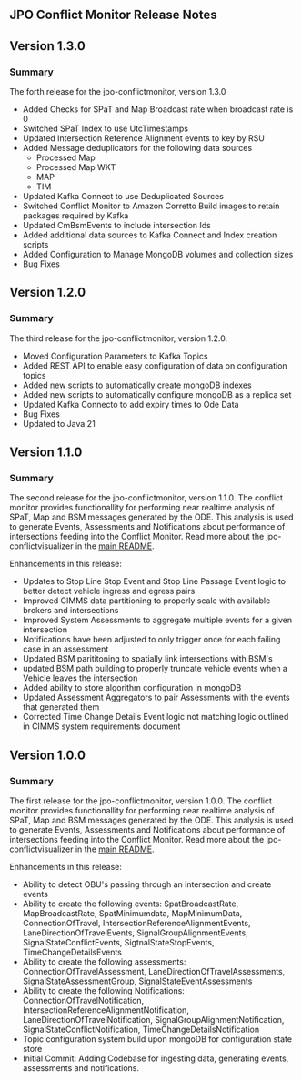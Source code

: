 ## JPO Conflict Monitor Release Notes

## Version 1.3.0

### **Summary**
The forth release for the jpo-conflictmonitor, version 1.3.0

- Added Checks for SPaT and Map Broadcast rate when broadcast rate is 0
- Switched SPaT Index to use UtcTimestamps
- Updated Intersection Reference Alignment events to key by RSU
- Added Message deduplicators for the following data sources
    - Processed Map
    - Processed Map WKT
    - MAP
    - TIM
- Updated Kafka Connect to use Deduplicated Sources
- Switched Conflict Monitor to Amazon Corretto Build images to retain packages required by Kafka
- Updated CmBsmEvents to include intersection Ids
- Added additional data sources to Kafka Connect and Index creation scripts
- Added Configuration to Manage MongoDB volumes and collection sizes
- Bug Fixes


## Version 1.2.0

### **Summary**
The third release for the jpo-conflictmonitor, version 1.2.0.

- Moved Configuration Parameters to Kafka Topics
- Added REST API to enable easy configuration of data on configuration topics
- Added new scripts to automatically create mongoDB indexes
- Added new scripts to automatically configure mongoDB as a replica set
- Updated Kafka Connecto to add expiry times to Ode Data
- Bug Fixes
- Updated to Java 21



## Version 1.1.0

### **Summary**

The second release for the jpo-conflictmonitor, version 1.1.0. The conflict monitor provides functionallity for performing near realtime analysis of SPaT, Map and BSM messages generated by the ODE. This analysis is used to generate Events, Assessments and Notifications about performance of intersections feeding into the Conflict Monitor.  Read more about the jpo-conflictvisualizer in the [main README](../README.md).

Enhancements in this release:

- Updates to Stop Line Stop Event and Stop Line Passage Event logic to better detect vehicle ingress and egress pairs
- Improved CIMMS data partitioning to properly scale with available brokers and intersections
- Improved System Assessments to aggregate multiple events for a given intersection
- Notifications have been adjusted to only trigger once for each failing case in an assessment
- Updated BSM parititoning to spatially link intersections with BSM's
- updated BSM path building to properly truncate vehicle events when a Vehicle leaves the intersection
- Added ability to store algorithm configuration in mongoDB
- Updated Assessment Aggregators to pair Assessments with the events that generated them
- Corrected Time Change Details Event logic not matching logic outlined in CIMMS system requirements document

## Version 1.0.0

### **Summary**

The first release for the jpo-conflictmonitor, version 1.0.0. The conflict monitor provides functionallity for performing near realtime analysis of SPaT, Map and BSM messages generated by the ODE. This analysis is used to generate Events, Assessments and Notifications about performance of intersections feeding into the Conflict Monitor.  Read more about the jpo-conflictvisualizer in the [main README](../README.md).

Enhancements in this release:

- Ability to detect OBU's passing through an intersection and create events
- Ability to create the following events: SpatBroadcastRate, MapBroadcastRate, SpatMinimumdata, MapMinimumData, ConnectionOfTravel, IntersectionReferenceAlignmentEvents, LaneDirectionOfTravelEvents, SignalGroupAlignmentEvents, SignalStateConflictEvents, SigtnalStateStopEvents, TimeChangeDetailsEvents
- Ability to create the following assessments: ConnectionOfTravelAssessment, LaneDirectionOfTravelAssessments, SignalStateAssessmentGroup, SignalStateEventAssessments
- Ability to create the following Notifications: ConnectionOfTravelNotification, IntersectionReferenceAlignmentNotification, LaneDirectionOfTravelNotification, SignalGroupAlignmentNotification, SignalStateConflictNotification, TimeChangeDetailsNotification
- Topic configuration system build upon mongoDB for configuration state store
- Initial Commit: Adding Codebase for ingesting data, generating events, assessments and notifications.
